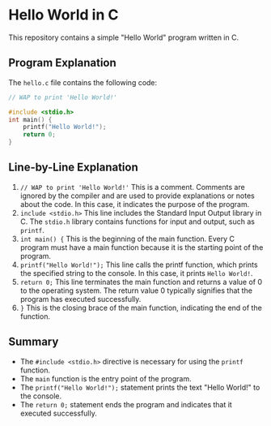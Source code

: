 # Hello World in C

This repository contains a simple "Hello World" program written in C.

## Program Explanation

The `hello.c` file contains the following code:

```c
// WAP to print 'Hello World!'

#include <stdio.h>
int main() {
    printf("Hello World!");
    return 0;
}
```
## Line-by-Line Explanation
1. `// WAP to print 'Hello World!'`
This is a comment. Comments are ignored by the compiler and are used to provide explanations or notes about the code. In this case, it indicates the purpose of the program.
2. `include <stdio.h>`
This line includes the Standard Input Output library in C. The `stdio.h` library contains functions for input and output, such as `printf`.
3. `int main() {`
This is the beginning of the main function. Every C program must have a main function because it is the starting point of the program.
4. `printf("Hello World!");`
This line calls the printf function, which prints the specified string to the console. In this case, it prints `Hello World!`.
5. `return 0;`
This line terminates the main function and returns a value of 0 to the operating system. The return value 0 typically signifies that the program has executed successfully.
6. `}`
This is the closing brace of the main function, indicating the end of the function.

## Summary
- The `#include <stdio.h>` directive is necessary for using the `printf` function.
- The `main` function is the entry point of the program.
- The `printf("Hello World!");` statement prints the text "Hello World!" to the console.
- The `return 0;` statement ends the program and indicates that it executed successfully.
